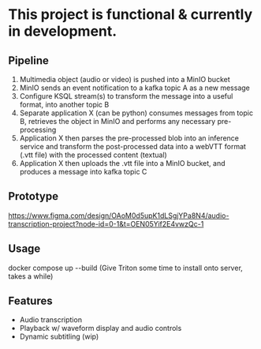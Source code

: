 # This project is functional & currently in development.

## Pipeline
1. Multimedia object (audio or video) is pushed into a MinIO bucket
2. MinIO sends an event notification to a kafka topic A as a new message
3. Configure KSQL stream(s) to transform the message into a useful format, into another topic B
4. Separate application X (can be python) consumes messages from topic B, retrieves the object in MinIO and performs any necessary pre-processing
5. Application X then parses the pre-processed blob into an inference service and transform the post-processed data into a webVTT format (.vtt file) with the processed content (textual)
6. Application X then uploads the .vtt file into a MinIO bucket, and produces a message into kafka topic C

## Prototype
https://www.figma.com/design/OAoM0d5upK1dLSgjYPa8N4/audio-transcription-project?node-id=0-1&t=OEN05Yif2E4vwzQc-1

## Usage
docker compose up --build
(Give Triton some time to install onto server, takes a while)

## Features
- Audio transcription
- Playback w/ waveform display and audio controls
- Dynamic subtitling (wip)

